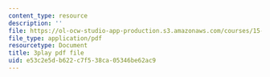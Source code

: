 ```yaml
---
content_type: resource
description: ''
file: https://ol-ocw-studio-app-production.s3.amazonaws.com/courses/15-071-the-analytics-edge-spring-2017/e53c2e5db622c7f538ca05346be62ac9_U57wvHVpe-8.pdf
file_type: application/pdf
resourcetype: Document
title: 3play pdf file
uid: e53c2e5d-b622-c7f5-38ca-05346be62ac9
---
```

